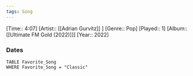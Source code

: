 ```yaml
---
tags: Song  
---
```

[Time:: 4:07]
[Artist:: [[Adrian Gurvitz]] ]
[Genre:: Pop]
[Played:: 1]
[Album:: [[Ultimate FM Gold (2022)]]]
[Year:: 2022]
### Dates
````dataview
TABLE Favorite_Song
WHERE Favorite_Song = "Classic"
````